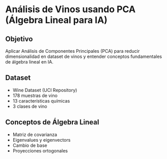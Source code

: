 # Análisis de Vinos usando PCA (Álgebra Lineal para IA)

## Objetivo
Aplicar Análisis de Componentes Principales (PCA) para reducir dimensionalidad 
en dataset de vinos y entender conceptos fundamentales de álgebra lineal en IA.

## Dataset
- Wine Dataset (UCI Repository)
- 178 muestras de vino
- 13 características químicas
- 3 clases de vino

## Conceptos de Álgebra Lineal
- Matriz de covarianza
- Eigenvalues y eigenvectors
- Cambio de base
- Proyecciones ortogonales
